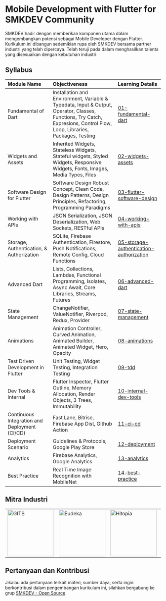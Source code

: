 # Mobile Development with Flutter for SMKDEV Community
SMKDEV hadir dengan memberikan komponen utama dalam mengembangkan potensi sebagai Mobile Developer dengan Flutter. Kurikulum ini dibangun sedemikian rupa oleh SMKDEV bersama partner industri yang telah dipercaya. Telah teruji pada dalam menghasilkan talenta yang disesuaikan dengan kebutuhan industri


## Syllabus

| Module Name | Objectiveness | Learning Details |
|:---|:---|:---|
| Fundamental of Dart | Installation and Environment, Variable & Typedata, Input & Output, Operator, Classes, Functions, Try Catch, Expresions, Control Flow, Loop, Libraries, Packages, Testing | [01-fundamental-dart](https://github.com/smkdev-id/smkdev-flutter-public/tree/master/bootcamps/01-fundamental-dart) |
| Widgets and Assets | Inherited Widgets, Stateless Widgets, Stateful widgets, Styled Widgets, Responsive Widgets, Fonts, Images, Media Types, Files | [02-widgets-assets](https://github.com/smkdev-id/smkdev-flutter-public/tree/master/bootcamps/02-widgets-assets) |
| Software Design for Flutter | Software Design Robust Concept, Clean Code, Design Patterns, Design Principles, Refactoring, Programming Paradigms | [03-flutter-software-design](https://github.com/smkdev-id/smkdev-flutter-public/tree/master/bootcamps/03-flutter-software-design) |
| Working with APIs | JSON Serialization, JSON Deserialization, Web Sockets, RESTful APIs | [04-working-with-apis](https://github.com/smkdev-id/smkdev-flutter-public/tree/master/bootcamps/04-working-with-apis) |
| Storage, Authentication, & Authorization | SQLite, Firebase Authentication, Firestore, Push Notifications, Remote Config, Cloud Functions | [05-storage-authentication-authorization](https://github.com/smkdev-id/smkdev-flutter-public/tree/master/bootcamps/05-storage-authentication-authorization) |
| Advanced Dart | Lists, Collections, Lambdas, Functional Programming, Isolates, Async Await, Core Libraries, Streams, Futures | [06-advanced-dart](https://github.com/smkdev-id/smkdev-flutter-public/tree/master/bootcamps/06-advanced-dart) |
| State Management | ChangeNotifier, ValueNotifier, Riverpod, Redux, Provider | [07-state-management](https://github.com/smkdev-id/smkdev-flutter-public/tree/master/bootcamps/07-state-management) |
| Animations | Animation Controller, Curved Animation, Animated Builder, Animated Widget, Hero, Opacity | [08-animations](https://github.com/smkdev-id/smkdev-flutter-public/tree/master/bootcamps/08-animations) |
| Test Driven Development in Flutter | Unit Testing, Widget Testing, Integration Testing | [09-tdd](https://github.com/smkdev-id/smkdev-flutter-public/tree/master/bootcamps/09-tdd) |
| Dev Tools & Internal | Flutter Inspector, Flutter Outline, Memory Allocation, Render Objects, 3 Trees, Immutability | [10-internal-dev-tools](https://github.com/smkdev-id/smkdev-flutter-public/tree/master/bootcamps/10-internal-dev-tools) |
| Continuous Integration and Deployment (CI/CD) | Fast Lane, Bitrise, Firebase App Dist, Github Action | [11-ci-cd](https://github.com/smkdev-id/smkdev-flutter-public/tree/master/bootcamps/11-ci-cd) |
| Deployment Scenario | Guidelines & Protocols, Google Play Store | [12-deployment](https://github.com/smkdev-id/smkdev-flutter-public/tree/master/bootcamps/12-deployment) |
| Analytics | Firebase Analytics, Google Analytics | [13-analytics](https://github.com/smkdev-id/smkdev-flutter-public/tree/master/bootcamps/13-analytics) |
| Best Practice | Real Time Image Recognition with MobileNet | [14-best-practice](https://github.com/smkdev-id/smkdev-flutter-public/tree/master/bootcamps/14-best-practice) |


## Mitra Industri

<div align="center">
    <table>
    <tr>
        <td>
            <a href="https://gits.id/">
                <img src="https://git.gits.id/uploads/-/system/appearance/logo/1/Logo-Main__1_.png" alt="GITS" width="150"/>
            </a>
        </td>
        <td>
            <a href="https://www.eudeka.id/">
                <img src="https://eudeka.storage.googleapis.com/wp/logo-eudeka-512x512-1-300x300.png" alt="Eudeka" width="150"/>
            </a>
        </td>
        <td>
            <a href="https://hitopia.id/">
                <img src="https://hitopia.id/wp-content/uploads/2023/04/Logo-Deep-Hitopia-Brown-min-Copy.png" alt="Hitopia" width="150"/>
            </a>
        </td>
        <td>
            <a href="https://arkana.co.id/">
                <img src="https://arkana.com.my/web/image/res.partner/1/image?unique=93368ff" alt="Arkana" width="150"/>
            </a>
        </td>
        <td>
            <a href="https://mantab.one/en/">
                <img src="https://mantab.one/wp-content/uploads/2024/05/logo.png" alt="Mantab One" width="150"/>
            </a>
        </td>
        <td>
            <a href="https://volantis.io/">
                <img src="https://encrypted-tbn0.gstatic.com/images?q=tbn:ANd9GcSd-YWd6j6ZfTCJ7X8pv_n96QnZQtd8qAwwfQ&s" alt="Volantis" width="150"/>
            </a>
        </td>
    </tr>
    </table>
</div>


## Pertanyaan dan Kontribusi
Jikalau ada pertanyaan terkait materi, sumber daya, serta ingin berkontribusi dalam pengembangan kurikulum ini, silahkan bergabung ke grup [SMKDEV - Open Source](https://chat.whatsapp.com/GdfDe93psAx21Z4JdsBqsg)